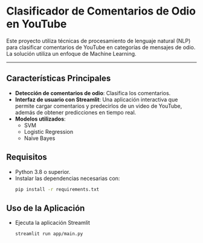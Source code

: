# **Clasificador de Comentarios de Odio en YouTube**

Este proyecto utiliza técnicas de procesamiento de lenguaje natural (NLP) para clasificar comentarios de YouTube en categorías de mensajes de odio. La solución utiliza un enfoque de Machine Learning.

---

## **Características Principales**
- **Detección de comentarios de odio**: Clasifica los comentarios.
- **Interfaz de usuario con Streamlit**: Una aplicación interactiva que permite cargar comentarios y predecirlos de un video de YouTube, además de obtener predicciones en tiempo real.
- **Modelos utilizados**:
  - SVM
  - Logistic Regression
  - Naive Bayes

## **Requisitos**
- Python 3.8 o superior.
- Instalar las dependencias necesarias con:
  ```bash
  pip install -r requirements.txt
  ```

## **Uso de la Aplicación**
- Ejecuta la aplicación Streamlit
  ```bash
  streamlit run app/main.py
  ```